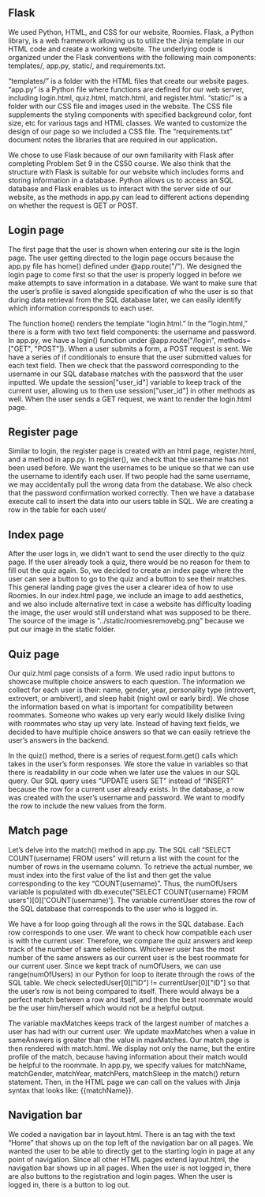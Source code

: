 ## Flask

We used Python, HTML, and CSS for our website, Roomies. Flask, a Python library, is a web framework allowing us to utilize the Jinja template in our HTML code and create a working website. The underlying code is organized under the Flask conventions with the following main components:
templates/, app.py, static/, and requirements.txt.

“templates/” is a folder with the HTML files that create our website pages. “app.py” is a Python file where functions are defined for our web server, including login.html, quiz.html, match.html, and register.html. “static/” is a folder with our CSS file and images used in the website. The CSS file supplements the styling components with specified background color, font size, etc for various tags and HTML classes. We wanted to customize the design of our page so we included a CSS file. The “requirements.txt” document notes the libraries that are required in our application. 

We chose to use Flask because of our own familiarity with Flask after completing Problem Set 9 in the CS50 course. We also think that the structure with Flask is suitable for our website which includes forms and storing information in a database. Python allows us to access an SQL database and Flask enables us to interact with the server side of our website, as the methods in app.py can lead to different actions depending on whether the request is GET or POST. 

## Login page

The first page that the user is shown when entering our site is the login page. The user getting directed to the login page occurs because the app.py file has home() defined under @app.route("/"). We designed the login page to come first so that the user is properly logged in before we make attempts to save information in a database. We want to make sure that the user’s profile is saved alongside specification of who the user is so that during data retrieval from the SQL database later, we can easily identify which information corresponds to each user. 

The function home() renders the template “login.html.” In the “login.html,” there is a form with two text field components: the username and password. In app.py, we have a login() function under @app.route("/login", methods=["GET", "POST"]). When a user submits a form, a POST request is sent. We have a series of if conditionals to ensure that the user submitted values for each text field. Then we check that the password corresponding to the username in our SQL database matches with the password that the user inputted. We update the session["user_id"] variable to keep track of the current user, allowing us to then use session["user_id"] in other methods as well. When the user sends a GET request, we want to render the login.html page.

## Register page
Similar to login, the register page is created with an html page, register.html, and a method in app.py. In register(), we check that the username has not been used before. We want the usernames to be unique so that we can use the username to identify each user. If two people had the same username, we may accidentally pull the wrong data from the database. We also check that the password confirmation worked correctly. Then we have a database execute call to insert the data into our users table in SQL. We are creating a row in the table for each user/

## Index page

After the user logs in, we didn’t want to send the user directly to the quiz page. If the user already took a quiz, there would be no reason for them to fill out the quiz again. So, we decided to create an index page where the user can see a button to go to the quiz and a button to see their matches. This general landing page gives the user a clearer idea of how to use Roomies. In our index.html page, we include an image to add aesthetics, and we also include alternative text in case a website has difficulty loading the image, the user would still understand what was supposed to be there. The source of the image is "../static/roomiesremovebg.png" because we put our image in the static folder.

## Quiz page

Our quiz.html page consists of a form. We used radio input buttons to showcase multiple choice answers to each question. The information we collect for each user is their: name, gender, year, personality type (introvert, extrovert, or ambivert), and sleep habit (night owl or early bird). We chose the information based on what is important for compatibility between roommates. Someone who wakes up very early would likely dislike living with roommates who stay up very late. Instead of having text fields, we decided to have multiple choice answers so that we can easily retrieve the user’s answers in the backend.

In the quiz() method, there is a series of request.form.get() calls which takes in the user’s form responses. We store the value in variables so that there is readability in our code when we later use the values in our SQL query. Our SQL query uses “UPDATE users SET” instead of “INSERT” because the row for a current user already exists. In the database, a row was created with the user’s username and password. We want to modify the row to include the new values from the form. 

## Match page

Let’s delve into the match() method in app.py. The SQL call “SELECT COUNT(username) FROM users" will return a list with the count for the number of rows in the username column. To retrieve the actual number, we must index into the first value of the list and then get the value corresponding to the key “COUNT(username)”. Thus, the numOfUsers variable is populated with db.execute("SELECT COUNT(username) FROM users")[0]['COUNT(username)']. The variable currentUser stores the row of the SQL database that corresponds to the user who is logged in. 

We have a for loop going through all the rows in the SQL database. Each row corresponds to one user. We want to check how compatible each user is with the current user. Therefore, we compare the quiz answers and keep track of the number of same selections. Whichever user has the most number of the same answers as our current user is the best roommate for our current user. Since we kept track of numOfUsers, we can use range(numOfUsers) in our Python for loop to iterate through the rows of the SQL table. We check selectedUser[0]["ID"] != currentUser[0]["ID"] so that the user’s row is not being compared to itself. There would always be a perfect match between a row and itself, and then the best roommate would be the user him/herself which would not be a helpful output. 

The variable maxMatches keeps track of the largest number of matches a user has had with our current user. We update maxMatches when a value in sameAnswers is greater than the value in maxMatches. Our match page is then rendered with match.html. We display not only the name, but the entire profile of the match, because having information about their match would be helpful to the roommate. In app.py, we specify values for matchName, matchGender, matchYear, matchPers, matchSleep in the match() return statement. Then, in the HTML page we can call on the values with Jinja syntax that looks like: {{matchName}}.

## Navigation bar

We coded a navigation bar in layout.html. There is an <a> tag with the text “Home” that shows up on the top left of the navigation bar on all pages. We wanted the user to be able to directly get to the starting login in page at any point of navigation. Since all other HTML pages extend layout.html, the navigation bar shows up in all pages. When the user is not logged in, there are also buttons to the registration and login pages. When the user is logged in, there is a button to log out.
